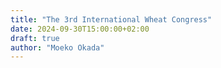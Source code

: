 ```yaml
---
title: "The 3rd International Wheat Congress"
date: 2024-09-30T15:00:00+02:00
draft: true
author: "Moeko Okada"
---
```

